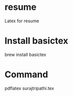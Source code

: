 # resume
Latex for resume

# Install basictex

brew install basictex

# Command
pdflatex surajtripathi.tex


